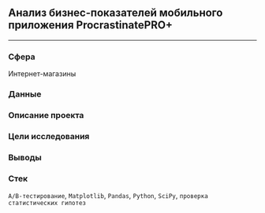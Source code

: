 ## Анализ бизнес-показателей мобильного приложения ProcrastinatePRO+
___
### Сфера
Интернет-магазины
### Данные

### Описание проекта

### Цели исследования

### Выводы

### Стек
`A/B-тестирование`, `Matplotlib`, `Pandas`, `Python`, `SciPy`, `проверка статистических гипотез`
